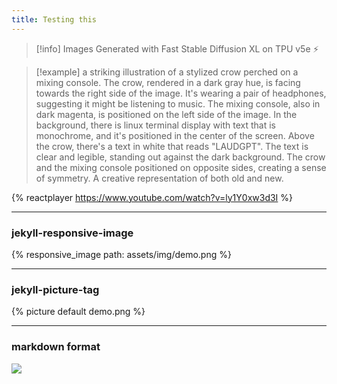 ```yaml
---
title: Testing this
---
```


> [!info]
> Images Generated with Fast Stable Diffusion XL on TPU v5e ⚡

> [!example]
> a striking illustration of a stylized crow perched on a mixing console. The crow, rendered in a dark gray hue, is facing towards the right side of the image. It's wearing a pair of headphones, suggesting it might be listening to music. The mixing console, also in dark magenta, is positioned on the left side of the image. In the background, there is linux terminal display with text that is monochrome, and it's positioned in the center of the screen. Above the crow, there's a text in white that reads "LAUDGPT". The text is clear and legible, standing out against the dark background. The crow and the mixing console positioned on opposite sides, creating a sense of symmetry. A creative representation of both old and new.


{% reactplayer https://www.youtube.com/watch?v=ly1Y0xw3d3I %}

---

### jekyll-responsive-image

{% responsive_image path: assets/img/demo.png %}


---

### jekyll-picture-tag

{% picture default demo.png %}

---

### markdown format

![](../../../assets/img/demo.png)
